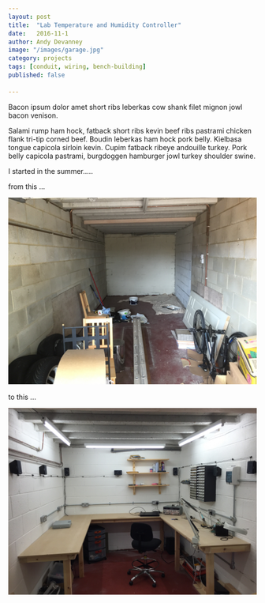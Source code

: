 ```yaml
---
layout: post
title:  "Lab Temperature and Humidity Controller"
date:   2016-11-1
author: Andy Devanney
image: "/images/garage.jpg"
category: projects
tags: [conduit, wiring, bench-building]
published: false

---
```


Bacon ipsum dolor amet short ribs leberkas cow shank filet mignon jowl bacon venison.
<!--more-->
Salami rump ham hock, fatback short ribs kevin beef ribs pastrami chicken flank tri-tip corned beef. Boudin leberkas ham hock pork belly. Kielbasa tongue capicola sirloin kevin. Cupim fatback ribeye andouille turkey. Pork belly capicola pastrami, burgdoggen hamburger jowl turkey shoulder swine.



I started in the summer.....

from this ...

![My helpful screenshot](/images/garage.jpg)

to this ...

![My helpful screenshot](/images/workshop.jpg)
